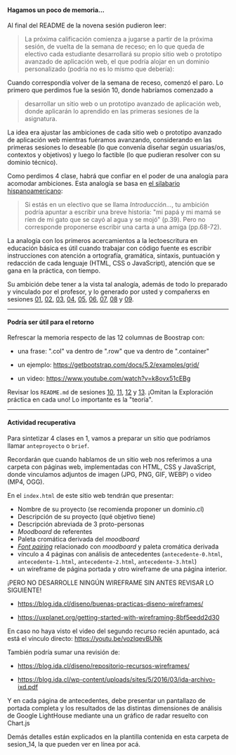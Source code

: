#### Hagamos un poco de memoria… 

Al final del README de la novena sesión pudieron leer: 

> La próxima calificación comienza a jugarse a partir de la próxima sesión, de vuelta de la semana de receso; en lo que queda de electivo cada estudiante desarrollará su propio sitio web o prototipo avanzado de aplicación web, el que podría alojar en un dominio personalizado (podría no es lo mismo que debería):

Cuando correspondía volver de la semana de receso, comenzó el paro. Lo primero que perdimos fue la sesión 10, donde habríamos comenzado a 

> desarrollar un sitio web o un prototipo avanzado de aplicación web, donde aplicarán lo aprendido en las primeras sesiones de la asignatura.

La idea era ajustar las ambiciones de cada sitio web o prototipo avanzado de aplicación web mientras fuéramos avanzando, considerando en las primeras sesiones lo deseable (lo que convenía diseñar según usuarias/os, contextos y objetivos) y luego lo factible (lo que pudieran resolver con su dominio técnico). 

Como perdimos 4 clase, habrá que confiar en el poder de una analogía para acomodar ambiciones. Esta analogía se basa en [el silabario hispanoamericano](http://www.memoriachilena.gob.cl/archivos2/pdfs/MC0002274.pdf): 

> Si estás en un electivo que se llama *Introducción…*, tu ambición podría apuntar a escribir una breve historia: "mi papá y mi mamá se ríen de mi gato que se cayó al agua y se mojó" (p.39). Pero no corresponde proponerse escribir una carta a una amiga (pp.68-72). 

La analogía con los primeros acercamientos a la lectoescritura en educación básica es útil cuando trabajar con código fuente es escribir instrucciones con atención a ortografía, gramática, sintaxis, puntuación y redacción de cada lenguaje (HTML, CSS o JavaScript), atención que se gana en la práctica, con tiempo.

Su ambición debe tener a la vista tal analogía, además de todo lo preparado y vinculado por el profesor, y lo generado por usted y compañerxs en sesiones [01](https://github.com/profesorfaco/front-end/tree/main/sesion_01), [02](https://github.com/profesorfaco/front-end/tree/main/sesion_02), [03](https://github.com/profesorfaco/front-end/tree/main/sesion_03), [04](https://github.com/profesorfaco/front-end/tree/main/sesion_04), [05](https://github.com/profesorfaco/front-end/tree/main/sesion_05), [06](https://github.com/profesorfaco/front-end/tree/main/sesion_06), [07](https://github.com/profesorfaco/front-end/tree/main/sesion_07), [08](https://github.com/profesorfaco/front-end/tree/main/sesion_08) y [09](https://github.com/profesorfaco/front-end/tree/main/sesion_09).

- - - - - - - - - - - - - - 

#### Podría ser útil para el retorno

Refrescar la memoria respecto de las 12 columnas de Boostrap con:

- una frase: ".col" va dentro de ".row" que va dentro de ".container"

- un ejemplo: https://getbootstrap.com/docs/5.2/examples/grid/

- un video: https://www.youtube.com/watch?v=k8ovx51cEBg

Revisar los `README.md` de sesiones [10](https://github.com/profesorfaco/front-end/tree/main/sesion_10#readme), [11](https://github.com/profesorfaco/front-end/tree/main/sesion_11#readme), [12](https://github.com/profesorfaco/front-end/tree/main/sesion_12#readme) y [13](https://github.com/profesorfaco/front-end/tree/main/sesion_13#readme). ¡Omitan la Exploración práctica en cada uno! Lo importante es la "teoría". 

- - - - - - - - - - - - - - - - - - 

#### Actividad recuperativa

Para sintetizar 4 clases en 1, vamos a preparar un sitio que podríamos llamar `anteproyecto` o `brief`. 

Recordarán que cuando hablamos de un sitio web nos referimos a una carpeta con páginas web, implementadas con HTML, CSS y JavaScript, donde vinculamos adjuntos de imagen (JPG, PNG, GIF, WEBP) o video (MP4, OGG). 

En el `index.html` de este sitio web tendrán que presentar: 

- Nombre de su proyecto (se recomienda proponer un dominio.cl)
- Descripción de su proyecto (qué objetivo tiene)
- Descripción abreviada de 3 proto-personas
- *Moodboard* de referentes
- Paleta cromática derivada del *moodboard*
- [*Font pairing*](https://heyreliable.com/ultimate-google-font-pairings/) relacionado con *moodboard* y paleta cromática derivada
- vínculo a 4 páginas con análisis de antecedentes (`antecedente-0.html`, `antecedente-1.html`, `antecedente-2.html`, `antecedente-3.html`) 
- un wireframe de página portada y otro wireframe de una página interior.

¡PERO NO DESARROLLE NINGÚN WIREFRAME SIN ANTES REVISAR LO SIGUIENTE!

- https://blog.ida.cl/diseno/buenas-practicas-diseno-wireframes/

- https://uxplanet.org/getting-started-with-wireframing-8bf5eedd2d30

En caso no haya visto el video del segundo recurso recién apuntado, acá está el vínculo directo: https://youtu.be/vozIqevBUNk

También podría sumar una revisión de: 

- https://blog.ida.cl/diseno/repositorio-recursos-wireframes/

- https://blog.ida.cl/wp-content/uploads/sites/5/2016/03/ida-archivo-ixd.pdf

Y en cada página de antecedentes, debe presentar un pantallazo de portada completa y los resultados de las distintas dimensiones de análisis de Google LightHouse mediante una un gráfico de radar resuelto con Chart.js

Demás detalles están explicados en la plantilla contenida en esta carpeta de sesion_14, la que pueden ver en línea por acá.
